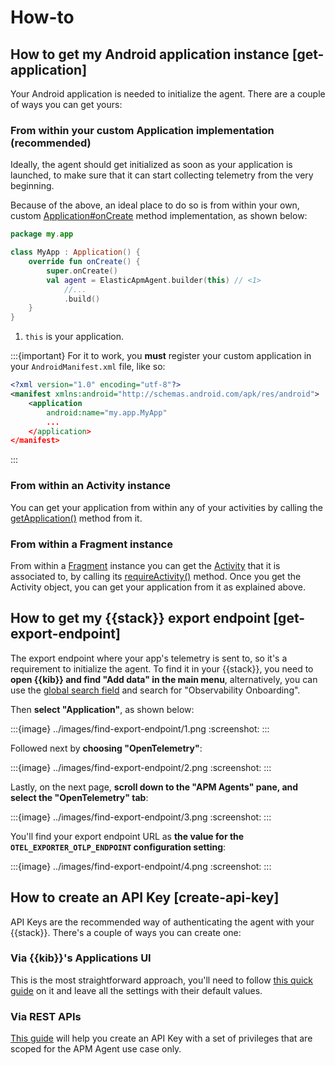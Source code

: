 # How-to

## How to get my Android application instance [get-application]

Your Android application is needed to initialize the agent. There are a couple of ways you can get yours:

### From within your custom Application implementation (recommended)

Ideally, the agent should get initialized as soon as your application is launched, to make sure that it can start collecting telemetry from the very beginning.

Because of the above, an ideal place to do so is from within your own, custom [Application#onCreate](https://developer.android.com/reference/android/app/Application#onCreate()) method implementation, as shown below:

```kotlin
package my.app

class MyApp : Application() {
    override fun onCreate() {
        super.onCreate()
        val agent = ElasticApmAgent.builder(this) // <1>
            //...
            .build()
    }
}
```
1. `this` is your application.

:::{important}
For it to work, you **must** register your custom application in your `AndroidManifest.xml` file, like so:
```xml
<?xml version="1.0" encoding="utf-8"?>
<manifest xmlns:android="http://schemas.android.com/apk/res/android">
    <application
        android:name="my.app.MyApp"
        ...
    </application>
</manifest>
```
:::

### From within an Activity instance

You can get your application from within any of your activities by calling the [getApplication()](https://developer.android.com/reference/android/app/Activity#getApplication()) method from it.

### From within a Fragment instance
From within a [Fragment](https://developer.android.com/reference/androidx/fragment/app/Fragment.html) instance you can get the [Activity](https://developer.android.com/reference/android/app/Activity) that it is associated to, by calling its [requireActivity()](https://developer.android.com/reference/androidx/fragment/app/Fragment.html#requireActivity()) method. Once you get the Activity object, you can get your application from it as explained above.

## How to get my {{stack}} export endpoint [get-export-endpoint]

The export endpoint where your app's telemetry is sent to, so it's a requirement to initialize the agent. To find it in your {{stack}}, you need to **open {{kib}} and find "Add data" in the main menu**, alternatively, you can use the [global search field](https://www.elastic.co/guide/en/kibana/current/introduction.html#kibana-navigation-search) and search for "Observability Onboarding".

Then **select "Application"**, as shown below:

:::{image} ../images/find-export-endpoint/1.png
:screenshot:
:::

Followed next by **choosing "OpenTelemetry"**:

:::{image} ../images/find-export-endpoint/2.png
:screenshot:
:::

Lastly, on the next page, **scroll down to the "APM Agents" pane, and select the "OpenTelemetry" tab**:

:::{image} ../images/find-export-endpoint/3.png
:screenshot:
:::

You'll find your export endpoint URL as **the value for the `OTEL_EXPORTER_OTLP_ENDPOINT` configuration setting**:

:::{image} ../images/find-export-endpoint/4.png
:screenshot:
:::

## How to create an API Key [create-api-key]

API Keys are the recommended way of authenticating the agent with your {{stack}}. There's a couple of ways you can create one:

### Via {{kib}}'s Applications UI

This is the most straightforward approach, you'll need to follow [this quick guide](https://www.elastic.co/guide/en/observability/current/apm-api-key.html#apm-create-an-api-key) on it and leave all the settings with their default values.

### Via REST APIs

[This guide](https://www.elastic.co/guide/en/observability/current/apm-agent-key-api.html#apm-create-agent-key) will help you create an API Key with a set of privileges that are scoped for the APM Agent use case only.